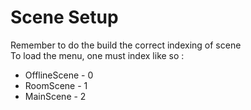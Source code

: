 # Scene Setup

Remember to do the build the correct indexing of scene  
To load the menu, one must index like so :  
- OfflineScene  - 0
- RoomScene     - 1
- MainScene     - 2